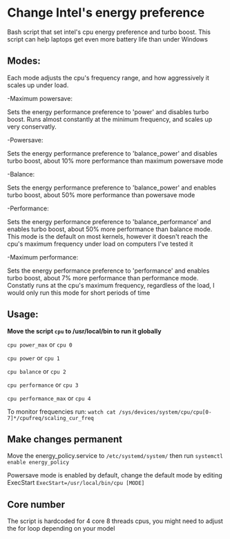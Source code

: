 # Change Intel's energy preference
Bash script that set intel's cpu energy preference and turbo boost.
This script can help laptops get even more battery life than under Windows


## Modes:

Each mode adjusts the cpu's frequency range, and how aggressively it scales up under load.

-Maximum powersave:

Sets the energy performance preference to 'power' and disables turbo boost.
Runs almost constantly at the minimum frequency, and scales up very conservatly.


-Powersave:
 
Sets the energy performance preference to 'balance_power' and disables turbo boost, about 10% more performance than maximum powersave mode


-Balance:

Sets the energy performance preference to 'balance_power' and enables turbo boost, about 50% more performance than powersave mode


-Performance:

Sets the energy performance preference to 'balance_performance' and enables turbo boost, about 50% more performance than balance mode.
This mode is the default on most kernels, however it doesn't reach the cpu's maximum frequency under load on computers I've tested it


-Maximum performance:

Sets the energy performance preference to 'performance' and enables turbo boost, about 7% more performance than performance mode.
Constatly runs at the cpu's maximum frequency, regardless of the load, I would only run this mode for short periods of time


## Usage:

**Move the script `cpu` to /usr/local/bin to run it globally**


`cpu power_max` or `cpu 0`

`cpu power` or `cpu 1`

`cpu balance` or `cpu 2`

`cpu performance` or `cpu 3`

`cpu performance_max` or `cpu 4`

To monitor frequencies run:
`watch cat /sys/devices/system/cpu/cpu[0-7]*/cpufreq/scaling_cur_freq`


## Make changes permanent

Move the energy_policy.service to `/etc/systemd/system/`
then run `systemctl enable energy_policy`

Powersave mode is enabled by default, change the default mode by editing ExecStart
`ExecStart=/usr/local/bin/cpu [MODE]`


## Core number

The script is hardcoded for 4 core 8 threads cpus, you might need to adjust the for loop depending on your model
